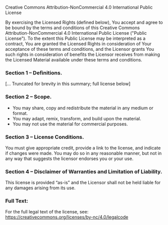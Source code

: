Creative Commons Attribution-NonCommercial 4.0 International Public License

By exercising the Licensed Rights (defined below), You accept and agree to be bound by the terms and conditions of this Creative Commons Attribution-NonCommercial 4.0 International Public License ("Public License"). To the extent this Public License may be interpreted as a contract, You are granted the Licensed Rights in consideration of Your acceptance of these terms and conditions, and the Licensor grants You such rights in consideration of benefits the Licensor receives from making the Licensed Material available under these terms and conditions.

### Section 1 – Definitions.
[... Truncated for brevity in this summary; full license below]

### Section 2 – Scope.
- You may share, copy and redistribute the material in any medium or format.
- You may adapt, remix, transform, and build upon the material.
- You may not use the material for commercial purposes.

### Section 3 – License Conditions.
You must give appropriate credit, provide a link to the license, and indicate if changes were made. You may do so in any reasonable manner, but not in any way that suggests the licensor endorses you or your use.

### Section 4 – Disclaimer of Warranties and Limitation of Liability.
This license is provided “as-is” and the Licensor shall not be held liable for any damages arising from its use.

### Full Text:
For the full legal text of the license, see:  
https://creativecommons.org/licenses/by-nc/4.0/legalcode